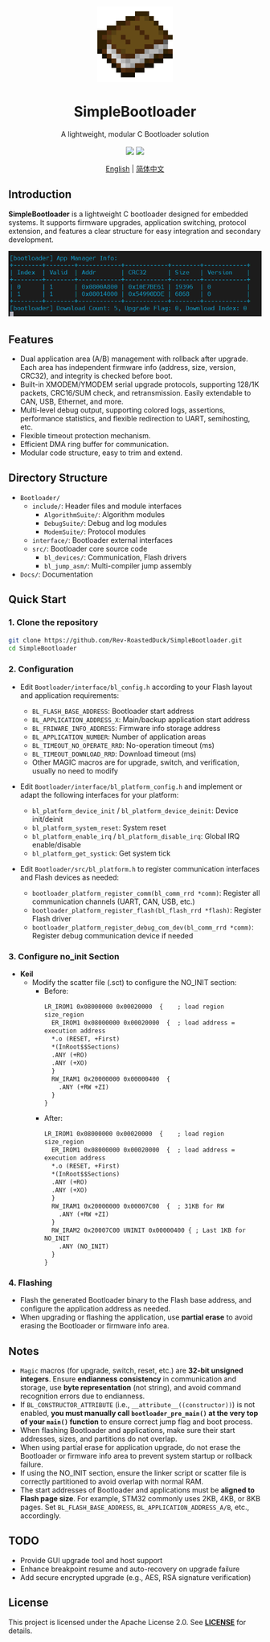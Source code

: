 <div align="center">
  <img src="./images/icon.webp" height="150">
  <h1>SimpleBootloader</h1>
  <span>A lightweight, modular C Bootloader solution</span>
</div>
<br>
<div align="center">
  <img src="https://img.shields.io/badge/License-GPLv3-green?logoColor=63%2C%20185%2C%2017&label=license&labelColor=63%2C%20185%2C%2017&color=63%2C%20185%2C%2017">
  <img src="https://img.shields.io/badge/Language-C-green?logoColor=63%2C%20185%2C%2017&labelColor=63%2C%20185%2C%2017&color=63%2C%20185%2C%2017">
</div>
<p align="center">
<a href="">English</a> | <a href="../README.md">简体中文</a>
</p>

## Introduction
**SimpleBootloader** is a lightweight C bootloader designed for embedded systems. It supports firmware upgrades, application switching, protocol extension, and features a clear structure for easy integration and secondary development.


<img src="./images/feature.png">



## Features
- Dual application area (A/B) management with rollback after upgrade. Each area has independent firmware info (address, size, version, CRC32), and integrity is checked before boot.
- Built-in XMODEM/YMODEM serial upgrade protocols, supporting 128/1K packets, CRC16/SUM check, and retransmission. Easily extendable to CAN, USB, Ethernet, and more.
- Multi-level debug output, supporting colored logs, assertions, performance statistics, and flexible redirection to UART, semihosting, etc.
- Flexible timeout protection mechanism.
- Efficient DMA ring buffer for communication.
- Modular code structure, easy to trim and extend.

## Directory Structure
- `Bootloader/`
  - `include/`: Header files and module interfaces
    - `AlgorithmSuite/`: Algorithm modules
    - `DebugSuite/`: Debug and log modules
    - `ModemSuite/`: Protocol modules
  - `interface/`: Bootloader external interfaces
  - `src/`: Bootloader core source code
    - `bl_devices/`: Communication, Flash drivers
    - `bl_jump_asm/`: Multi-compiler jump assembly
- `Docs/`: Documentation

## Quick Start

### 1. Clone the repository
```bash
git clone https://github.com/Rev-RoastedDuck/SimpleBootloader.git
cd SimpleBootloader
```

### 2. Configuration
- Edit `Bootloader/interface/bl_config.h` according to your Flash layout and application requirements:
  - `BL_FLASH_BASE_ADDRESS`: Bootloader start address
  - `BL_APPLICATION_ADDRESS_X`: Main/backup application start address
  - `BL_FRIWARE_INFO_ADDRESS`: Firmware info storage address
  - `BL_APPLICATION_NUMBER`: Number of application areas
  - `BL_TIMEOUT_NO_OPERATE_RRD`: No-operation timeout (ms)
  - `BL_TIMEOUT_DOWNLOAD_RRD`: Download timeout (ms)
  - Other MAGIC macros are for upgrade, switch, and verification, usually no need to modify

- Edit `Bootloader/interface/bl_platform_config.h` and implement or adapt the following interfaces for your platform:
  - `bl_platform_device_init` / `bl_platform_device_deinit`: Device init/deinit
  - `bl_platform_system_reset`: System reset
  - `bl_platform_enable_irq` / `bl_platform_disable_irq`: Global IRQ enable/disable
  - `bl_platform_get_systick`: Get system tick

- Edit `Bootloader/src/bl_platform.h` to register communication interfaces and Flash devices as needed:
  - `bootloader_platform_register_comm(bl_comm_rrd *comm)`: Register all communication channels (UART, CAN, USB, etc.)
  - `bootloader_platform_register_flash(bl_flash_rrd *flash)`: Register Flash driver
  - `bootloader_platform_register_debug_com_dev(bl_comm_rrd *comm)`: Register debug communication device if needed

### 3. Configure no_init Section
- **Keil**
  - Modify the scatter file (.sct) to configure the NO_INIT section:
    - Before:
      ```text
      LR_IROM1 0x08000000 0x00020000  {    ; load region size_region
        ER_IROM1 0x08000000 0x00020000  {  ; load address = execution address
        *.o (RESET, +First)
        *(InRoot$$Sections)
        .ANY (+RO)
        .ANY (+XO)
        }
        RW_IRAM1 0x20000000 0x00000400  {
          .ANY (+RW +ZI)
        }
      }
      ```
    - After:
      ```text
      LR_IROM1 0x08000000 0x00020000  {    ; load region size_region
        ER_IROM1 0x08000000 0x00020000  {  ; load address = execution address
        *.o (RESET, +First)
        *(InRoot$$Sections)
        .ANY (+RO)
        .ANY (+XO)
        }
        RW_IRAM1 0x20000000 0x00007C00  {  ; 31KB for RW
          .ANY (+RW +ZI)
        }
        RW_IRAM2 0x20007C00 UNINIT 0x00000400 { ; Last 1KB for NO_INIT
          .ANY (NO_INIT)
        }
      }
      ```

### 4. Flashing
- Flash the generated Bootloader binary to the Flash base address, and configure the application address as needed.
- When upgrading or flashing the application, use **partial erase** to avoid erasing the Bootloader or firmware info area.

## Notes
- `Magic` macros (for upgrade, switch, reset, etc.) are **32-bit unsigned integers**. Ensure **endianness consistency** in communication and storage, use **byte representation** (not string), and avoid command recognition errors due to endianness.
- If `BL_CONSTRUCTOR_ATTRIBUTE` (i.e., `__attribute__((constructor))`) is not enabled, **you must manually call `bootloader_pre_main()` at the very top of your `main()` function** to ensure correct jump flag and boot process.
- When flashing Bootloader and applications, make sure their start addresses, sizes, and partitions do not overlap.
- When using partial erase for application upgrade, do not erase the Bootloader or firmware info area to prevent system startup or rollback failure.
- If using the NO_INIT section, ensure the linker script or scatter file is correctly partitioned to avoid overlap with normal RAM.
- The start addresses of Bootloader and applications must be **aligned to Flash page size**. For example, STM32 commonly uses 2KB, 4KB, or 8KB pages. Set `BL_FLASH_BASE_ADDRESS`, `BL_APPLICATION_ADDRESS_A/B`, etc., accordingly.

## TODO
- Provide GUI upgrade tool and host support
- Enhance breakpoint resume and auto-recovery on upgrade failure
- Add secure encrypted upgrade (e.g., AES, RSA signature verification)

## License
This project is licensed under the Apache License 2.0. See [**LICENSE**](../LICENSE) for details.